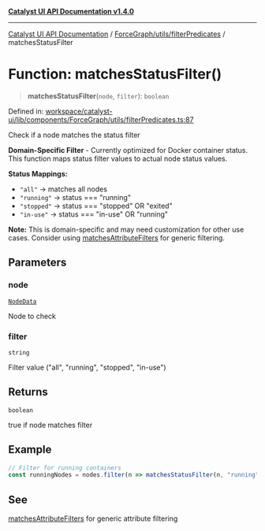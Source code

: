 [**Catalyst UI API Documentation v1.4.0**](../../../../README.md)

---

[Catalyst UI API Documentation](../../../../README.md) / [ForceGraph/utils/filterPredicates](../README.md) / matchesStatusFilter

# Function: matchesStatusFilter()

> **matchesStatusFilter**(`node`, `filter`): `boolean`

Defined in: [workspace/catalyst-ui/lib/components/ForceGraph/utils/filterPredicates.ts:87](https://github.com/TheBranchDriftCatalyst/catalyst-ui/blob/main/lib/components/ForceGraph/utils/filterPredicates.ts#L87)

Check if a node matches the status filter

**Domain-Specific Filter** - Currently optimized for Docker container status.
This function maps status filter values to actual node status values.

**Status Mappings:**

- `"all"` → matches all nodes
- `"running"` → status === "running"
- `"stopped"` → status === "stopped" OR "exited"
- `"in-use"` → status === "in-use" OR "running"

**Note:** This is domain-specific and may need customization for other use cases.
Consider using [matchesAttributeFilters](matchesAttributeFilters.md) for generic filtering.

## Parameters

### node

[`NodeData`](../../../types/interfaces/NodeData.md)

Node to check

### filter

`string`

Filter value ("all", "running", "stopped", "in-use")

## Returns

`boolean`

true if node matches filter

## Example

```typescript
// Filter for running containers
const runningNodes = nodes.filter(n => matchesStatusFilter(n, "running"));
```

## See

[matchesAttributeFilters](matchesAttributeFilters.md) for generic attribute filtering
